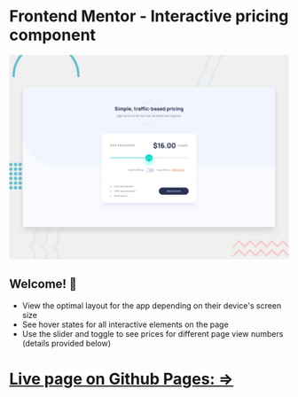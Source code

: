 # Frontend Mentor - Interactive pricing component

![Design preview for the Interactive pricing component coding challenge](./design/desktop-preview.jpg)

## Welcome! 👋

- View the optimal layout for the app depending on their device's screen size
- See hover states for all interactive elements on the page
- Use the slider and toggle to see prices for different page view numbers (details provided below)

# [Live page on Github Pages: =>](https://chkhikvadzeg.github.io/interactive-pricing-component-main)